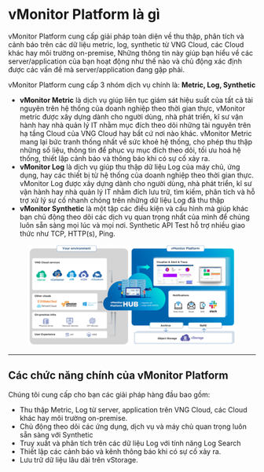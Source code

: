 # vMonitor Platform là gì

vMonitor Platform cung cấp giải pháp toàn diện về thu thập, phân tích và cảnh báo trên các dữ liệu metric, log, synthetic từ VNG Cloud, các Cloud khác hay môi trường on-premise, Những thông tin này giúp bạn hiểu về các server/application của bạn hoạt động như thế nào và chủ động xác định được các vấn đề mà server/application đang gặp phải.&#x20;

vMonitor Platform cung cấp 3 nhóm dịch vụ chính là: **Metric, Log, Synthetic**&#x20;

* **vMonitor Metric** là dịch vụ giúp liên tục giám sát hiệu suất của tất cả tài nguyên trên hệ thống của doanh nghiệp theo thời gian thực, vMonitor metric được xây dựng dành cho người dùng, nhà phát triển, kĩ sư vận hành hay nhà quản lý IT nhằm mục đích theo dõi những tài nguyên trên hạ tầng Cloud của VNG Cloud hay bất cứ nơi nào khác. vMonitor Metric mang lại bức tranh thống nhất về sức khoẻ hệ thống, cho phép thu thập những số liệu, thông tin để phục vụ mục đích theo dõi, tối ưu hoá hệ thống, thiết lập cảnh báo và thông báo khi có sự cố xảy ra.&#x20;
* **vMonitor Log** là dịch vụ giúp thu thập dữ liệu Log của máy chủ, ứng dụng, hay các thiết bị từ hệ thống của doanh nghiệp theo thời gian thực. vMonitor Log được xây dựng dành cho người dùng, nhà phát triển, kĩ sư vận hành hay nhà quản lý IT nhằm đích lưu trữ, tìm kiếm, phân tích và hỗ trợ xử lý sự cố nhanh chóng trên những dữ liệu Log đã thu thập&#x20;
* **vMonitor Synthetic** là một tập các điều kiện và cấu hình mà giúp khác bạn chủ động theo dõi các dịch vụ quan trọng nhất của mình để chúng luôn sẵn sàng mọi lúc và mọi nơi. Synthetic API Test hỗ trợ nhiều giao thức như TCP, HTTP(s), Ping.&#x20;

<figure><img src="../../.gitbook/assets/image (5) (1) (1) (1) (1) (1) (1) (1) (1) (1) (1) (1) (1) (1) (1) (1) (1) (1) (1) (1) (1) (1) (1) (1) (1).png" alt=""><figcaption></figcaption></figure>

***

## Các chức năng chính của vMonitor Platform <a href="#vmonitorplatformlagi-cacchucnangchinhcuavmonitorplatform" id="vmonitorplatformlagi-cacchucnangchinhcuavmonitorplatform"></a>

Chúng tôi cung cấp cho bạn các giải pháp hàng đầu bao gồm:

* Thu thập Metric, Log từ server, application trên VNG Cloud, các Cloud khác hay môi trường on-premise.&#x20;
* Chủ động theo dõi các ứng dụng, dịch vụ và máy chủ quan trọng luôn sẵn sàng với Synthetic
* Truy xuất và phân tích trên các dữ liệu Log với tính năng Log Search
* Thiết lập các cảnh báo và kênh thông báo khi có sự cố xảy ra.
* Lưu trữ dữ liệu lâu dài trên vStorage.
